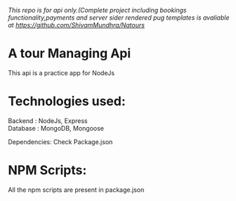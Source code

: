 _This repo is for api only.(Complete project including bookings functionality,payments and server sider rendered pug templates is avaliable at <https://github.com/ShivamMundhra/Natours>_

# A tour Managing Api

This api is a practice app for NodeJs

# Technologies used:

Backend : NodeJs, Express<br/>Database : MongoDB, Mongoose<br/>

Dependencies: Check Package.json

# NPM Scripts:

All the npm scripts are present in package.json
